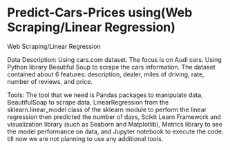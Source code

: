# Predict-Cars-Prices using(Web Scraping/Linear Regression)

Web Scraping/Linear Regression

Data Description:
Using cars.com dataset. The focus is on Audi cars. Using Python library Beautiful Soup to scrape the cars information. The dataset contained about 6 features: description, dealer, miles of driving, rate, number of reviews, and price.

Tools:
The tool that we need is Pandas packages to manipulate data, BeautifulSoap to scrape data, LinearRegression from the sklearn.linear_model class of the sklearn module to perform the linear regression then predicted the number of days, Scikit Learn Framework and visualization library (such as Seaborn and Matplotlib), Metrics library to see the model performance on data, and Jupyter notebook to execute the code. till now we are not planning to use any additional tools.
